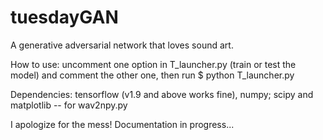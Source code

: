 # tuesdayGAN
A generative adversarial network that loves sound art.

How to use: uncomment one option in T_launcher.py (train or test the model) and comment the other one, then run $ python T_launcher.py

Dependencies: tensorflow (v1.9 and above works fine), numpy; scipy and matplotlib -- for wav2npy.py

I apologize for the mess! Documentation in progress...
